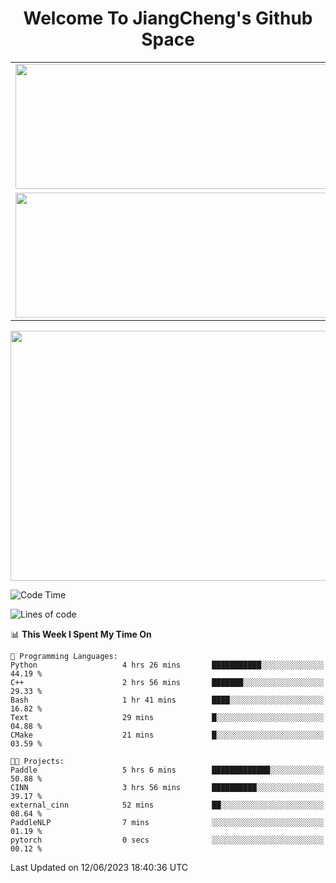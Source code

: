 <h1 align="center">Welcome To JiangCheng's Github Space</h1>

<table align="center" frame="void" rules="none" >
  <tr>
    <td>
      <div align="center"> <img height="200px" width="500px"  src="https://github-readme-stats.vercel.app/api?username=thisjiang&hide_title=true&hide_border=true&layout=compact&show_icons=trueline_height=21&text_color=000&icon_color=000&bg_color=0,ea6161,ffc64d,fffc4d,52fa5a&theme=graywhite" /> </div>
    </td>
    <td>
      <div align="center"> <img height="200px" width="500px" src="https://github-readme-stats.vercel.app/api/top-langs/?username=thisjiang&hide_title=true&hide_border=true&layout=compact&langs_count=6&text_color=000&icon_color=fff&bg_color=0,52fa5a,4dfcff,c64dff&theme=graywhite" /> </div>
    </td>
  </tr>
  <tr>
    <td>
      <div align="center"> <img height="200px" width="500px" src="https://github-readme-streak-stats.herokuapp.com/?user=thisjiang&hide_title=true&hide_border=true&layout=compact&langs_count=6" /> </div>
    </td>
    <td>
      <div align="center"> 
      <a href="https://github.com/" target="_blank"><img style="margin: 10px" src="https://profilinator.rishav.dev/skills-assets/git-scm-icon.svg" alt="Git" height="50" /></a>  
      <a href="https://www.linux.org/" target="_blank"><img style="margin: 10px" src="https://profilinator.rishav.dev/skills-assets/linux-original.svg" alt="Linux" height="50" /></a>  
      <a href="https://www.gnu.org/software/bash/" target="_blank"><img style="margin: 10px" src="https://profilinator.rishav.dev/skills-assets/gnu_bash-icon.svg" alt="Bash" height="50" /></a>  
      </div>
    </td>
  </tr>
</table>

<div align="center"> <img height="400px" width="1000px" src="https://github-readme-activity-graph.cyclic.app/graph?username=thisjiang&theme=react&hide_title=true&hide_border=true&layout=compact&langs_count=6" /> </div></td>

<!--START_SECTION:waka-->
![Code Time](http://img.shields.io/badge/Code%20Time-144%20hrs%2021%20mins-blue)

![Lines of code](https://img.shields.io/badge/From%20Hello%20World%20I%27ve%20Written-469.3%20thousand%20lines%20of%20code-blue)

📊 **This Week I Spent My Time On** 

```text
💬 Programming Languages: 
Python                   4 hrs 26 mins       ███████████░░░░░░░░░░░░░░   44.19 % 
C++                      2 hrs 56 mins       ███████░░░░░░░░░░░░░░░░░░   29.33 % 
Bash                     1 hr 41 mins        ████░░░░░░░░░░░░░░░░░░░░░   16.82 % 
Text                     29 mins             █░░░░░░░░░░░░░░░░░░░░░░░░   04.88 % 
CMake                    21 mins             █░░░░░░░░░░░░░░░░░░░░░░░░   03.59 % 

🐱‍💻 Projects: 
Paddle                   5 hrs 6 mins        █████████████░░░░░░░░░░░░   50.88 % 
CINN                     3 hrs 56 mins       ██████████░░░░░░░░░░░░░░░   39.17 % 
external_cinn            52 mins             ██░░░░░░░░░░░░░░░░░░░░░░░   08.64 % 
PaddleNLP                7 mins              ░░░░░░░░░░░░░░░░░░░░░░░░░   01.19 % 
pytorch                  0 secs              ░░░░░░░░░░░░░░░░░░░░░░░░░   00.12 % 
```


 Last Updated on 12/06/2023 18:40:36 UTC
<!--END_SECTION:waka-->
